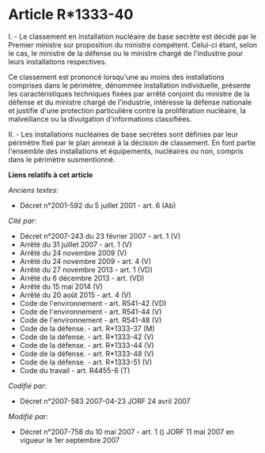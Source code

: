 # Article R*1333-40

I. - Le classement en installation nucléaire de base secrète est décidé par le Premier ministre sur proposition du ministre
compétent. Celui-ci étant, selon le cas, le ministre de la défense ou le ministre chargé de l'industrie pour leurs
installations respectives.

Ce classement est prononcé lorsqu'une au moins des installations comprises dans le périmètre, dénommée installation
individuelle, présente les caractéristiques techniques fixées par arrêté conjoint du ministre de la défense et du ministre
chargé de l'industrie, intéresse la défense nationale et justifie d'une protection particulière contre la prolifération
nucléaire, la malveillance ou la divulgation d'informations classifiées.

II. - Les installations nucléaires de base secrètes sont définies par leur périmètre fixé par le plan annexé à la décision de
classement. En font partie l'ensemble des installations et équipements, nucléaires ou non, compris dans le périmètre
susmentionné.

**Liens relatifs à cet article**

_Anciens textes_:

  - Décret n°2001-592 du 5 juillet 2001 - art. 6 (Ab)

_Cité par_:

  - Décret n°2007-243 du 23 février 2007 - art. 1 (V)
  - Arrêté du 31 juillet 2007 - art. 1 (V)
  - Arrêté du 24 novembre 2009 (V)
  - Arrêté du 24 novembre 2009 - art. 4 (V)
  - Arrêté du 27 novembre 2013 - art. 1 (VD)
  - Arrêté du 6 décembre 2013 - art. (VD)
  - Arrêté du 15 mai 2014 (V)
  - Arrêté du 20 août 2015 - art. 4 (V)
  - Code de l'environnement - art. R541-42 (VD)
  - Code de l'environnement - art. R541-44 (V)
  - Code de l'environnement - art. R541-48 (V)
  - Code de la défense. - art. R*1333-37 (M)
  - Code de la défense. - art. R*1333-42 (V)
  - Code de la défense. - art. R*1333-44 (V)
  - Code de la défense. - art. R*1333-48 (V)
  - Code de la défense. - art. R*1333-51 (V)
  - Code du travail - art. R4455-6 (T)

_Codifié par_:

  - Décret n°2007-583 2007-04-23 JORF 24 avril 2007

_Modifié par_:

  - Décret n°2007-758 du 10 mai 2007 - art. 1 () JORF 11 mai 2007 en vigueur le 1er septembre 2007
